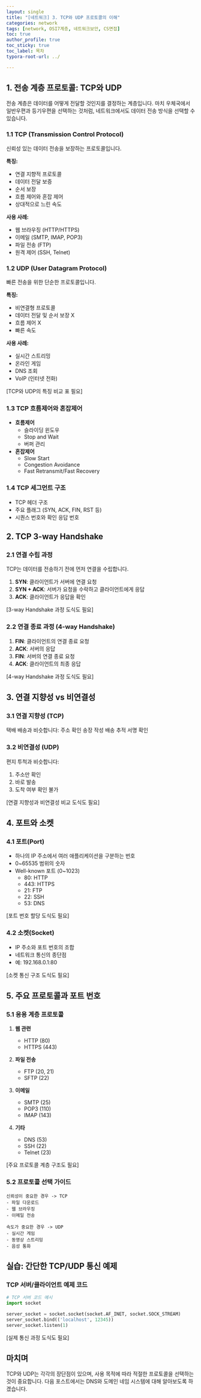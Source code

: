 ```yaml
---
layout: single
title: "[네트워크] 3. TCP와 UDP 프로토콜의 이해"
categories: network
tags: [network, OSI7계층, 네트워크보안, CS면접]
toc: true
author_profile: true
toc_sticky: true
toc_label: 목차
typora-root-url: ../

---
```


## 1. 전송 계층 프로토콜: TCP와 UDP

전송 계층은 데이터를 어떻게 전달할 것인지를 결정하는 계층입니다. 마치 우체국에서 일반우편과 등기우편을 선택하는 것처럼, 네트워크에서도 데이터 전송 방식을 선택할 수 있습니다.

### 1.1 TCP (Transmission Control Protocol)
신뢰성 있는 데이터 전송을 보장하는 프로토콜입니다.

**특징:**
- 연결 지향적 프로토콜
- 데이터 전달 보증
- 순서 보장
- 흐름 제어와 혼잡 제어
- 상대적으로 느린 속도

**사용 사례:**
- 웹 브라우징 (HTTP/HTTPS)
- 이메일 (SMTP, IMAP, POP3)
- 파일 전송 (FTP)
- 원격 제어 (SSH, Telnet)

### 1.2 UDP (User Datagram Protocol)
빠른 전송을 위한 단순한 프로토콜입니다.

**특징:**
- 비연결형 프로토콜
- 데이터 전달 및 순서 보장 X
- 흐름 제어 X
- 빠른 속도

**사용 사례:**
- 실시간 스트리밍
- 온라인 게임
- DNS 조회
- VoIP (인터넷 전화)

[TCP와 UDP의 특징 비교 표 필요]

### 1.3 TCP 흐름제어와 혼잡제어
- **흐름제어**
  - 슬라이딩 윈도우
  - Stop and Wait
  - 버퍼 관리
- **혼잡제어**
  - Slow Start
  - Congestion Avoidance
  - Fast Retransmit/Fast Recovery

### 1.4 TCP 세그먼트 구조
- TCP 헤더 구조
- 주요 플래그 (SYN, ACK, FIN, RST 등)
- 시퀀스 번호와 확인 응답 번호

## 2. TCP 3-way Handshake

### 2.1 연결 수립 과정
TCP는 데이터를 전송하기 전에 먼저 연결을 수립합니다.

1. **SYN**: 클라이언트가 서버에 연결 요청
2. **SYN + ACK**: 서버가 요청을 수락하고 클라이언트에게 응답
3. **ACK**: 클라이언트가 응답을 확인

[3-way Handshake 과정 도식도 필요]

### 2.2 연결 종료 과정 (4-way Handshake)
1. **FIN**: 클라이언트의 연결 종료 요청
2. **ACK**: 서버의 응답
3. **FIN**: 서버의 연결 종료 요청
4. **ACK**: 클라이언트의 최종 응답

[4-way Handshake 과정 도식도 필요]

## 3. 연결 지향성 vs 비연결성

### 3.1 연결 지향성 (TCP)

택배 배송과 비슷합니다:
주소 확인
송장 작성
배송 추적
서명 확인

### 3.2 비연결성 (UDP)
편지 투척과 비슷합니다:
1. 주소만 확인
2. 바로 발송
3. 도착 여부 확인 불가

[연결 지향성과 비연결성 비교 도식도 필요]

## 4. 포트와 소켓

### 4.1 포트(Port)
- 하나의 IP 주소에서 여러 애플리케이션을 구분하는 번호
- 0~65535 범위의 숫자
- Well-known 포트 (0~1023)
  - 80: HTTP
  - 443: HTTPS
  - 21: FTP
  - 22: SSH
  - 53: DNS

[포트 번호 할당 도식도 필요]

### 4.2 소켓(Socket)
- IP 주소와 포트 번호의 조합
- 네트워크 통신의 종단점
- 예: 192.168.0.1:80

[소켓 통신 구조 도식도 필요]

## 5. 주요 프로토콜과 포트 번호

### 5.1 응용 계층 프로토콜
1. **웹 관련**
   - HTTP (80)
   - HTTPS (443)
   
2. **파일 전송**
   - FTP (20, 21)
   - SFTP (22)

3. **이메일**
   - SMTP (25)
   - POP3 (110)
   - IMAP (143)

4. **기타**
   - DNS (53)
   - SSH (22)
   - Telnet (23)

[주요 프로토콜 계층 구조도 필요]

### 5.2 프로토콜 선택 가이드
```
신뢰성이 중요한 경우 -> TCP
- 파일 다운로드
- 웹 브라우징
- 이메일 전송

속도가 중요한 경우 -> UDP
- 실시간 게임
- 동영상 스트리밍
- 음성 통화
```

## 실습: 간단한 TCP/UDP 통신 예제

### TCP 서버/클라이언트 예제 코드
```python
# TCP 서버 코드 예시
import socket

server_socket = socket.socket(socket.AF_INET, socket.SOCK_STREAM)
server_socket.bind(('localhost', 12345))
server_socket.listen(1)
```

[실제 통신 과정 도식도 필요]

## 마치며
TCP와 UDP는 각각의 장단점이 있으며, 사용 목적에 따라 적절한 프로토콜을 선택하는 것이 중요합니다. 다음 포스트에서는 DNS와 도메인 네임 시스템에 대해 알아보도록 하겠습니다.


